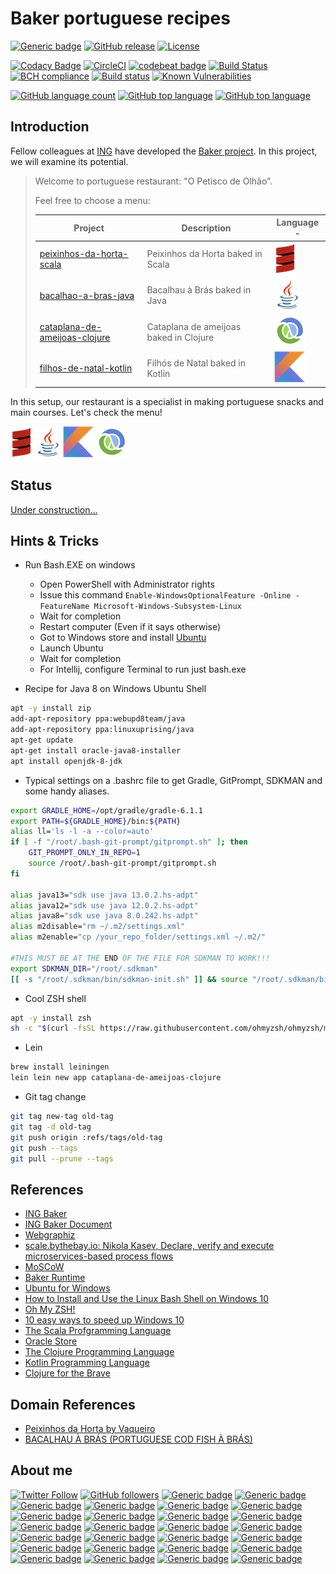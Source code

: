 # Baker portuguese recipes

[![Generic badge](https://img.shields.io/static/v1.svg?label=GitHub&message=Baker%20portuguese%20recipes&color=informational)](https://github.com/jesperancinha/portuguese-recipes) 
[![GitHub release](https://img.shields.io/github/release-pre/jesperancinha/portuguese-recipes.svg)](#)
[![License](https://img.shields.io/badge/License-Apache%202.0-blue.svg)](https://opensource.org/licenses/Apache-2.0)

[![Codacy Badge](https://api.codacy.com/project/badge/Grade/4ba1ad293d674b00b66db2db6fc6e3e9)](https://www.codacy.com/manual/jofisaes/portuguese-recipes?utm_source=github.com&amp;utm_medium=referral&amp;utm_content=jesperancinha/portuguese-recipes&amp;utm_campaign=Badge_Grade)
[![CircleCI](https://circleci.com/gh/jesperancinha/portuguese-recipes.svg?style=svg)](https://circleci.com/gh/jesperancinha/portuguese-recipes)
[![codebeat badge](https://codebeat.co/badges/58319e19-d5c1-414d-ad76-7f8acf833e60)](https://codebeat.co/projects/github-com-jesperancinha-portuguese-recipes-master)
[![Build Status](https://travis-ci.org/jesperancinha/portuguese-recipes.svg?branch=master)](https://travis-ci.org/jesperancinha/portuguese-recipes)
[![BCH compliance](https://bettercodehub.com/edge/badge/jesperancinha/portuguese-recipes?branch=master)](https://bettercodehub.com/results/jesperancinha/portuguese-recipes)
[![Build status](https://ci.appveyor.com/api/projects/status/k2ukf8h95eys6npr?svg=true)](https://ci.appveyor.com/project/jesperancinha/portuguese-recipes)
[![Known Vulnerabilities](https://snyk.io/test/github/jesperancinha/portuguese-recipes/badge.svg)](https://snyk.io/test/github/jesperancinha/portuguese-recipes)

[![GitHub language count](https://img.shields.io/github/languages/count/jesperancinha/portuguese-recipes.svg)](#)
[![GitHub top language](https://img.shields.io/github/languages/top/jesperancinha/portuguese-recipes.svg)](#)
[![GitHub top language](https://img.shields.io/github/languages/code-size/jesperancinha/portuguese-recipes.svg)](#)

## Introduction

Fellow colleagues at [ING](https://www.ing.nl/) have developed the [Baker project](https://ing-bank.github.io/baker). In this project, we will examine its potential.

> Welcome to portuguese restaurant: "O Petisco de Olhão".
>
> Feel free to choose a menu:
>
> | Project                                                          | Description                            | Language                                                                                -|
> |------------------------------------------------------------------|----------------------------------------|------------------------------------------------------------------------------------------|
> | [peixinhos-da-horta-scala](./peixinhos-da-horta-scala)           | Peixinhos da Horta baked in Scala      | [![alt text](Documentation/pr-Scala-s.png "Scala")](./peixinhos-da-horta-scala)          |
> | [bacalhao-a-bras-java](./bacalhao-a-bras-java)                   | Bacalhau à Brás baked in Java          | [![alt text](Documentation/pr-Java-s.png "Java")](./bacalhao-a-bras-java)                |
> | [cataplana-de-ameijoas-clojure](./cataplana-de-ameijoas-clojure) | Cataplana de ameijoas baked in Clojure | [![alt text](Documentation/pr-Clojure-s.png "Clojure")](./cataplana-de-ameijoas-clojure) |
> | [filhos-de-natal-kotlin](./filhos-de-natal-kotlin)               | Filhós de Natal baked in Kotlin        | [![alt text](Documentation/pr-Kotlin-s.png "Kotlin")](./filhos-de-natal-kotlin)          |
>
>

In this setup, our restaurant is a specialist in making portuguese snacks and main courses. Let's check the menu!

[![alt text](Documentation/pr-Scala-s.png "Scala")](https://www.scala-lang.org/)
[![alt text](Documentation/pr-Java-s.png "Java")](https://docs.oracle.com/javase/tutorial/java/index.html)
[![alt text](Documentation/pr-Kotlin-s.png "Kotlin")](https://kotlinlang.org/)
[![alt text](Documentation/pr-Clojure-s.png "Clojure")](https://clojure.org/)

## Status

[Under construction...](https://github.com/jesperancinha/project-signer/blob/master/project-signer-templates/UnderConstruction.md)

## Hints & Tricks

-   Run Bash.EXE on windows
    -   Open PowerShell with Administrator rights
    -   Issue this command `Enable-WindowsOptionalFeature -Online -FeatureName Microsoft-Windows-Subsystem-Linux`
    -   Wait for completion
    -   Restart computer (Even if it says otherwise)
    -   Got to Windows store and install [Ubuntu](https://www.microsoft.com/en-us/p/ubuntu/9nblggh4msv6?activetab=pivot:overviewtab)
    -   Launch Ubuntu
    -   Wait for completion
    -   For Intellij, configure Terminal to run just bash.exe

-  Recipe for Java 8 on Windows Ubuntu Shell

```bash
apt -y install zip
add-apt-repository ppa:webupd8team/java
add-apt-repository ppa:linuxuprising/java
apt-get update
apt-get install oracle-java8-installer
apt install openjdk-8-jdk
```

-  Typical settings on a .bashrc file to get Gradle, GitPrompt, SDKMAN and some handy aliases.

```bash
export GRADLE_HOME=/opt/gradle/gradle-6.1.1
export PATH=${GRADLE_HOME}/bin:${PATH}
alias ll='ls -l -a --color=auto'
if [ -f "/root/.bash-git-prompt/gitprompt.sh" ]; then
    GIT_PROMPT_ONLY_IN_REPO=1
    source /root/.bash-git-prompt/gitprompt.sh
fi

alias java13="sdk use java 13.0.2.hs-adpt"
alias java12="sdk use java 12.0.2.hs-adpt"
alias java8="sdk use java 8.0.242.hs-adpt"
alias m2disable="rm ~/.m2/settings.xml"
alias m2enable="cp /your_repo_folder/settings.xml ~/.m2/"

#THIS MUST BE AT THE END OF THE FILE FOR SDKMAN TO WORK!!!
export SDKMAN_DIR="/root/.sdkman"
[[ -s "/root/.sdkman/bin/sdkman-init.sh" ]] && source "/root/.sdkman/bin/sdkman-init.sh"
```

-   Cool ZSH shell

```bash
apt -y install zsh
sh -c "$(curl -fsSL https://raw.githubusercontent.com/ohmyzsh/ohmyzsh/master/tools/install.sh)"
```

-   Lein

```bash
brew install leiningen
lein lein new app cataplana-de-ameijoas-clojure
```

-   Git tag change
```bash
git tag new-tag old-tag
git tag -d old-tag
git push origin :refs/tags/old-tag
git push --tags
git pull --prune --tags
```

## References

-   [ING Baker](https://github.com/ing-bank/baker)
-   [ING Baker Document](https://ing-bank.github.io/baker)
-   [Webgraphiz](http://www.webgraphviz.com/)
-   [scale.bythebay.io: Nikola Kasev, Declare, verify and execute microservices-based process flows](https://www.youtube.com/watch?v=0bWQwUmeXHU)
-   [MoSCoW](https://en.wikipedia.org/wiki/MoSCoW_method)
-   [Baker Runtime](https://search.maven.org/artifact/com.ing.baker/baker-runtime_2.12/3.0.1/jar)
-   [Ubuntu for Windows](https://www.microsoft.com/en-us/p/ubuntu/9nblggh4msv6?activetab=pivot:overviewtab)
-   [How to Install and Use the Linux Bash Shell on Windows 10](https://www.howtogeek.com/249966/how-to-install-and-use-the-linux-bash-shell-on-windows-10/)
-   [Oh My ZSH!](https://github.com/ohmyzsh/ohmyzsh/)
-   [10 easy ways to speed up Windows 10](https://www.cnet.com/how-to/easy-ways-to-speed-up-windows-10/)
-   [The Scala Profgramming Language](https://www.scala-lang.org/)
-   [Oracle Store](https://shop.oracle.com/)
-   [The Clojure Programming Language](https://clojure.org/)
-   [Kotlin Programming Language](https://kotlinlang.org/)
-   [Clojure for the Brave](https://www.braveclojure.com/getting-started/)

## Domain References

-   [Peixinhos da Horta by Vaqueiro](https://www.vaqueiro.pt/receitas/detalhe/1535/peixinhos-da-horta)
-   [BACALHAU À BRÁS (PORTUGUESE COD FISH À BRÁS)](https://easyportugueserecipes.com/bacalhau-a-bras-portuguese-cod-fish-a-bras/)

## About me

[![Twitter Follow](https://img.shields.io/twitter/follow/joaofse?label=João%20Esperancinha&style=social)](https://twitter.com/joaofse)
[![GitHub followers](https://img.shields.io/github/followers/jesperancinha.svg?label=jesperancinha&style=social)](https://github.com/jesperancinha)
[![Generic badge](https://img.shields.io/static/v1.svg?label=BitBucket&message=jesperancinha&color=navy)](https://bitbucket.org/jesperancinha)
[![Generic badge](https://img.shields.io/static/v1.svg?label=GitLab&message=jesperancinha&color=navy)](https://gitlab.com/jesperancinha)
[![Generic badge](https://img.shields.io/static/v1.svg?label=Homepage&message=joaofilipesabinoesperancinha.nl&color=6495ED)](http://joaofilipesabinoesperancinha.nl)
[![Generic badge](https://img.shields.io/static/v1.svg?label=Homepage&message=Time%20Disruption%20Studios&color=6495ED)](http://tds.joaofilipesabinoesperancinha.nl/)
[![Generic badge](https://img.shields.io/static/v1.svg?label=Homepage&message=Image%20Train%20Filters&color=6495ED)](http://itf.joaofilipesabinoesperancinha.nl/)
[![Generic badge](https://img.shields.io/static/v1.svg?label=Homepage&message=MancalaJE&color=6495ED)](http://mancalaje.joaofilipesabinoesperancinha.nl/)
[![Generic badge](https://img.shields.io/static/v1.svg?label=Articles&message=On%20The%20Web&color=purple)](https://github.com/jesperancinha/project-signer/blob/master/project-signer-templates/LossArticles.md)
[![Generic badge](https://img.shields.io/static/v1.svg?label=DEV&message=Profile&color=green)](https://dev.to/jofisaes)
[![Generic badge](https://img.shields.io/static/v1.svg?label=Medium&message=@jofisaes&color=green)](https://medium.com/@jofisaes)
[![Generic badge](https://img.shields.io/static/v1.svg?label=Hackernoon&message=@jesperancinha&color=green)](https://hackernoon.com/@jesperancinha)
[![Generic badge](https://img.shields.io/static/v1.svg?label=Free%20Code%20Camp&message=jofisaes&color=008000)](https://www.freecodecamp.org/jofisaes)
[![Generic badge](https://img.shields.io/static/v1.svg?label=Hackerrank&message=jofisaes&color=008000)](https://www.hackerrank.com/jofisaes)
[![Generic badge](https://img.shields.io/static/v1.svg?label=Code%20Forces&message=jesperancinha&color=008000)](https://codeforces.com/profile/jesperancinha)
[![Generic badge](https://img.shields.io/static/v1.svg?label=Coder%20Byte&message=jesperancinha&color=008000)](https://coderbyte.com/profile/jesperancinha)
[![Generic badge](https://img.shields.io/static/v1.svg?label=Code%20Wars&message=jesperancinha&color=008000)](https://www.codewars.com/users/jesperancinha)
[![Generic badge](https://img.shields.io/static/v1.svg?label=Acclaim%20Badges&message=joao-esperancinha&color=red)](https://www.youracclaim.com/users/joao-esperancinha/badges)
[![Generic badge](https://img.shields.io/static/v1.svg?label=All%20Badges&message=Badges&color=red)](https://github.com/jesperancinha/project-signer/blob/master/project-signer-templates/Badges.md)
[![Generic badge](https://img.shields.io/static/v1.svg?label=Status&message=Project%20Status&color=red)](https://github.com/jesperancinha/project-signer/blob/master/project-signer-templates/Status.md)
[![Generic badge](https://img.shields.io/static/v1.svg?label=Google%20Apps&message=Joao+Filipe+Sabino+Esperancinha&color=orange)](https://play.google.com/store/apps/developer?id=Joao+Filipe+Sabino+Esperancinha)
[![Generic badge](https://img.shields.io/static/v1.svg?label=Code%20Pen&message=jesperancinha&color=orange)](https://codepen.io/jesperancinha)
[![Generic badge](https://img.shields.io/static/v1.svg?label=GitHub&message=ITF%20Chartizate%20Android&color=yellow)](https://github.com/JEsperancinhaOrg/itf-chartizate-android)
[![Generic badge](https://img.shields.io/static/v1.svg?label=GitHub&message=ITF%20Chartizate%20Java&color=yellow)](https://github.com/JEsperancinhaOrg/itf-chartizate-modules/tree/master/itf-chartizate-java)
[![Generic badge](https://img.shields.io/static/v1.svg?label=GitHub&message=ITF%20Chartizate%20API&color=yellow)](https://github.com/JEsperancinhaOrg/itf-chartizate/tree/master/itf-chartizate-api)
[![Generic badge](https://img.shields.io/static/v1.svg?label=GitHub&message=Markdowner%20Core&color=yellow)](https://github.com/jesperancinha/markdowner/tree/master/markdowner-core)
[![Generic badge](https://img.shields.io/static/v1.svg?label=GitHub&message=Markdowner%20Filter&color=yellow)](https://github.com/jesperancinha/markdowner/tree/master/markdowner-filter)
[![Generic badge](https://img.shields.io/static/v1.svg?label=Docker%20Images&message=jesperanciha&color=099CEC)](https://github.com/jesperancinha/project-signer/blob/master/project-signer-templates/DockerImages.md)
